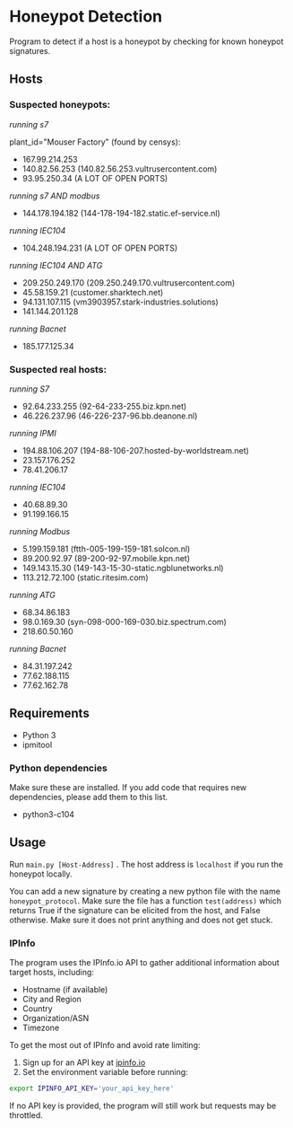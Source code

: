 # Honeypot Detection

Program to detect if a host is a honeypot by checking for known honeypot signatures.

## Hosts

### Suspected honeypots:

*running s7*

plant_id="Mouser Factory" (found by censys):

- 167.99.214.253
- 140.82.56.253 (140.82.56.253.vultrusercontent.com) 
- 93.95.250.34 (A LOT OF OPEN PORTS)

*running s7 AND modbus*

- 144.178.194.182 (144-178-194-182.static.ef-service.nl) 

*running IEC104*

- 104.248.194.231 (A LOT OF OPEN PORTS)

*running IEC104 AND ATG*

- 209.250.249.170 (209.250.249.170.vultrusercontent.com) 
- 45.58.159.21 (customer.sharktech.net) 
- 94.131.107.115 (vm3903957.stark-industries.solutions)
- 141.144.201.128

*running Bacnet*
- 185.177.125.34 

### Suspected real hosts:

*running S7*

- 92.64.233.255 (92-64-233-255.biz.kpn.net) 
- 46.226.237.96 (46-226-237-96.bb.deanone.nl) 

*running IPMI*

- 194.88.106.207 (194-88-106-207.hosted-by-worldstream.net)
- 23.157.176.252
- 78.41.206.17

*running IEC104*

- 40.68.89.30
- 91.199.166.15

*running Modbus*

- 5.199.159.181 (ftth-005-199-159-181.solcon.nl) 
- 89.200.92.97 (89-200-92-97.mobile.kpn.net) 
- 149.143.15.30 (149-143-15-30-static.ngblunetworks.nl) 
- 113.212.72.100 (static.ritesim.com) 

*running ATG*
- 68.34.86.183
- 98.0.169.30 (syn-098-000-169-030.biz.spectrum.com)
- 218.60.50.160

*running Bacnet*
- 84.31.197.242 
- 77.62.188.115
- 77.62.162.78

## Requirements

- Python 3
- ipmitool

### Python dependencies

Make sure these are installed. If you add code that requires new dependencies, please add them to this list. 

- python3-c104

## Usage

Run `main.py [Host-Address]` . The host address is `localhost` if you run the honeypot locally.

You can add a new signature by creating a new python file with the name `honeypot_protocol`. Make sure the file has a function `test(address)` which returns True if the signature can be elicited from the host, and False otherwise. Make sure it does not print anything and does not get stuck.

### IPInfo
The program uses the IPInfo.io API to gather additional information about target hosts, including:
- Hostname (if available)
- City and Region
- Country
- Organization/ASN
- Timezone

To get the most out of IPInfo and avoid rate limiting:
1. Sign up for an API key at [ipinfo.io](https://ipinfo.io)
2. Set the environment variable before running:
```bash
export IPINFO_API_KEY='your_api_key_here'
```

If no API key is provided, the program will still work but requests may be throttled. 
